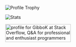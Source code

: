 ![Profile Trophy](https://github-profile-trophy.vercel.app/?username=gibbok)

![Stats](https://github-readme-stats.vercel.app/api/?username=gibbok)

<a href="https://stackoverflow.com/users/379008/gibbok"><img src="https://stackoverflow.com/users/flair/379008.png" width="208" height="58" alt="profile for GibboK at Stack Overflow, Q&amp;A for professional and enthusiast programmers" title="profile for GibboK at Stack Overflow, Q&amp;A for professional and enthusiast programmers"></a>
